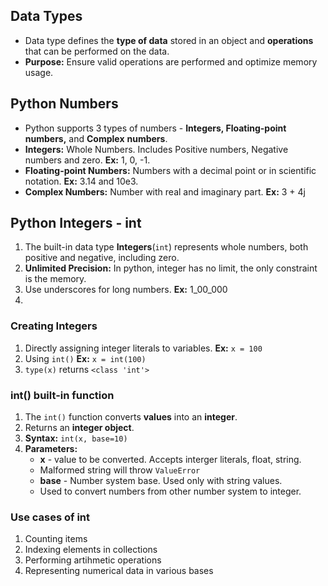 ## Data Types
- Data type defines the **type of data** stored in an object and **operations** that can be performed on the data.
- **Purpose:** Ensure valid operations are performed and optimize memory usage.

## Python Numbers
- Python supports 3 types of numbers - **Integers, Floating-point numbers,** and **Complex** **numbers**.
- **Integers:** Whole Numbers. Includes Positive numbers, Negative numbers and zero. **Ex:** 1, 0, -1.
- **Floating-point Numbers:** Numbers with a decimal point or in scientific notation. **Ex:** 3.14 and 10e3.
- **Complex Numbers:** Number with real and imaginary part. **Ex:** 3 + 4j 

## Python Integers - int
1. The built-in data type **Integers**(`int`) represents whole numbers, both positive and negative, including zero.
2. **Unlimited Precision:** In python, integer has no limit, the only constraint is the memory.
3. Use underscores for long numbers. **Ex:** 1_00_000
4. 



### Creating Integers
1. Directly assigning integer literals to variables. **Ex:** `x = 100`
2. Using `int()` **Ex:** `x = int(100)`
3. `type(x)` returns `<class 'int'>`
### int() built-in function
1. The `int()` function converts **values** into an **integer**.
2. Returns an **integer object**.
3. **Syntax:** `int(x, base=10)`
4. **Parameters:** 
   - **x** - value to be converted. Accepts interger literals, float, string.
   - Malformed string will throw `ValueError`
   - **base** - Number system base. Used only with string values.
   - Used to convert numbers from other number system to integer.

### Use cases of int
1. Counting items
2. Indexing elements in collections
3. Performing artihmetic operations
4. Representing numerical data in various bases
